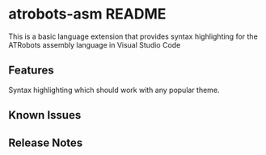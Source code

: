 # atrobots-asm README

This is a basic language extension that provides syntax highlighting for the ATRobots assembly language in Visual Studio Code

## Features

Syntax highlighting which should work with any popular theme.

## Known Issues
## Release Notes
